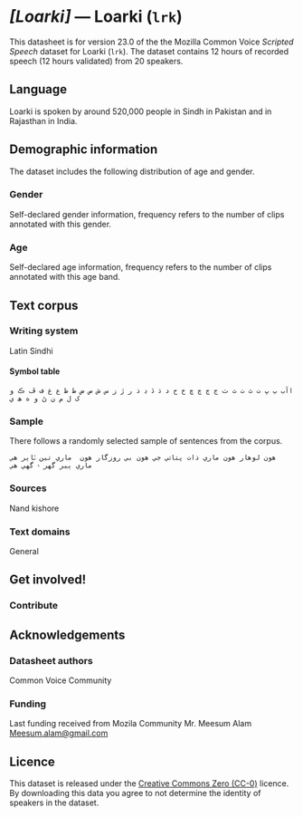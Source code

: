 # *[Loarki]* &mdash; Loarki (`lrk`)
This datasheet is for version 23.0 of the the Mozilla Common Voice *Scripted Speech* dataset 
for Loarki (`lrk`). The dataset contains 12 hours of recorded
speech (12 hours validated) from 20 speakers.

## Language
<!-- {{LANGUAGE_DESCRIPTION}} -->
<!-- Provide a brief (1-2 paragraph) description of your language -->

Loarki is spoken by around 520,000 people in Sindh in Pakistan and in Rajasthan in India.

<!-- ### Variants -->
<!-- {{VARIANT_DESCRIPTION}} -->
<!-- @ OPTIONAL @ -->
<!-- Describe the variants (MCV variants) of your language -->

<!-- Original Answer: -->
<!-- مارواڑی،سنسکرت،سندھی۔اردو -->


## Demographic information
<!-- You can get a lot of the information in this section from https://analyzer.cv-toolbox.web.tr/browse -->
The dataset includes the following distribution of age and gender.

### Gender
<!-- {{GENDER_TABLE}} -->
<!-- @ AUTOMATICALLY GENERATED @ -->
<!-- | Gender | Frequency |
|--------|-----------|
| male, masculine | ? |
| undeclared | ? |
| female, feminine | ? | -->
Self-declared gender information, frequency refers to the number of clips annotated with this gender.

### Age
<!-- {{AGE_TABLE}} -->
<!-- @ AUTOMATICALLY GENERATED @ -->
<!-- | Age band | Frequency |
|----------|-----------|
| teens | ? |
| twenties | ? |
| thirties | ? |
| fourties | ? |
| fifties | ? |
   ...if other age ranges are present in your data, add rows... -->
Self-declared age information, frequency refers to the number of clips annotated with this age band.

## Text corpus
<!-- {{TEXT_CORPUS_DESCRIPTION}} -->
<!-- @ OPTIONAL @ -->
<!-- An overview of the text corpus, with information such as average length (in characters and words) of validated sentences. -->

<!-- دو ھزار جملے لوھار کی زبان کے ھی اور کچھ گھریلو اور کہانیوں  والی ھی -->

### Writing system
<!-- {{WRITING_SYSTEM_DESCRIPTION}} -->
<!-- @ OPTIONAL @ -->
<!-- A description of the writing system (or writing systems) used in the text corpus -->

Latin Sindhi

#### Symbol table
<!-- {{ALPHABET_TABLE}} -->
<!-- @ OPTIONAL @ -->
<!-- If the writing system is alphabetic, you can include the valid alphabet here -->

```اآب ٻ ڀ ت ٿ ٺ ث ٽ ج ڄ چ ڇ خ ح د ڌ ڏ ڊ ذ ر ڙ ز س ش ص ض ط ظ ع غ ف ڦ ڪ و ک ل م ن ڻ و ه ھ ي```

### Sample
<!-- {{SENTENCES_SAMPLE}} -->
There follows a randomly selected sample of sentences from the corpus.
```
ھون لوھار ھون ماري ذات پتاڻي جي ھون بي روزگار ھون  ماري تين ٽاٻر ھي ماري ٻير گهر ۾ گهي ھي
```

### Sources
<!-- {{SOURCES_LIST}} -->
<!-- @ OPTIONAL @ -->
<!-- A list of sentence sources, can be curated to the top-N -->

Nand kishore

### Text domains
<!-- {{TEXT_DOMAIN_DESCRIPTION}} -->
<!-- @ OPTIONAL @ -->
<!-- What text domains are represented in the corpus? -->

General


## Get involved!


### Contribute
<!-- {{CONTRIBUTE_LINKS_LIST}} -->
<!-- Here you can include links for how to contribute to the dataset -->

## Acknowledgements


### Datasheet authors
<!-- {{DATASHEET_AUTHORS_LIST}} -->
<!-- A list in the format of: Your Name <email@email.com> -->

Common Voice Community


### Funding
<!-- {{FUNDING_DESCRIPTION}} -->
<!-- @ OPTIONAL @ -->
<!-- If you received any funding, you can include the acknowledgement here -->

Last funding received from Mozila Community  Mr. Meesum Alam Meesum.alam@gmail.com

## Licence
This dataset is released under the [Creative Commons Zero (CC-0)](https://creativecommons.org/public-domain/cc0/) licence. By downloading this data
you agree to not determine the identity of speakers in the dataset.